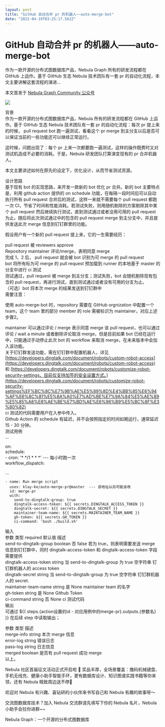 ```yaml
---
layout: post
title: "GitHub 自动合并 pr 的机器人——auto-merge-bot"
date: "2022-04-19T03:25:17.562Z"
---
```

GitHub 自动合并 pr 的机器人——auto-merge-bot
===================================

作为一款开源的分布式图数据库产品，Nebula Graph 所有的研发流程都在 GitHub 上运作。基于 GitHub 生态 Nebula 技术团队有一套 pr 的自动化流程，本文主要讲解这套流程的演进…

本文首发于 [Nebula Graph Community 公众号](https://www.oschina.net/action/GoToLink?url=https%3A%2F%2Fnebula-website-cn.oss-cn-hangzhou.aliyuncs.com%2Fnebula-blog%2FWeChatOffical.png)

![](https://img2022.cnblogs.com/blog/1772871/202204/1772871-20220419111639313-34951911.jpg)

背景  
作为一款开源的分布式图数据库产品，Nebula 所有的研发流程都在 GitHub 上运作。基于 GitHub 生态 Nebula 技术团队有一套 pr 的自动化流程：每次 pr 提上来的时候， pull request bot 跑一遍测试，看看这个 pr merge 到主分支以后是否可以保证当前的一些功能还可以继续正常运行。

这时候，问题出现了：每个 pr 上来一次都要跑一遍测试，这样的操作既费时又对测试机造成不必要的消耗。于是，Nebula 研发团队打算演变现有的 pr 合并机器人。

本文主要讲述如何在原先的设定下，优化设计，从而节省测试资源。

设计思路  
基于现有 bot 的实现思路，来开发一款新的 bot 优化 pr 合并。新的 bot 主要特点是，利用 github action 提供的 on schedule 功能，在每隔一段时间后可以自动执行所有 pull request 合并后的测试，这样一来就不需要每个 pull request 都跑一次 CI，节省了时间和性能消耗。若测试失败，则用随机剔除的方案剔除其中某个 pull request 然后继续执行测试，直到测试通过或者没用可用的 pull request 为止。随后将此次测试通过中的包含的 pull request merge 到主分支中，并且提供发送此次 merge 信息到钉钉群里的功能。

假设用户有一个新的 pull request 提上来，它的一生需要经历：

pull request 被 reviewers approve  
Repository maintainer 评论/merge，表明同意 merge  
完成 1，2 后， pull request 就会被 bot 识别为可 merge 的 pull request  
bot 将所有标为可 merge 的 pull request 预加载到 runner 的本地基于 master 的分支中进行 ci 测试  
测试通过，pull request 被 merge 到主分支；测试失败，bot 会随机剔除现有包含的 pull request，再进行测试，直到测试通过或者没有可用的分支为止。  
（可选）bot 将本次 merge 的结果发送到钉钉群中  
需要注意：

使用 auto-merge-bot 时，repository 需要在 GitHub orgnization 中配置一个 team，这个 team 里的部分 member 的 role 需被标识为 maintainer，对应上述步骤2。

maintainer 可以通过评论 / merge 表示同意 merge 该 pull request，也可以通过评论 / wait a minute 或者删除评论取消 merge，但是目前如果 bot 已经在运行中，只能通过手动停止此次 bot 的 workflow 来取消 merge，在未来版本中会加入该功能。  
关于钉钉群发送功能，需在钉钉群中配置机器人，详见 [https://developers.dingtalk.com/document/robots/custom-robot-access](https://developers.dingtalk.com/document/robots/custom-robot-access) 和 [https://developers.dingtalk.com/document/robots/customize-robot-security-settings，目前仅支持加签的安全设置方式。](https://developers.dingtalk.com/document/robots/customize-robot-security-settings%EF%BC%8C%E7%9B%AE%E5%89%8D%E4%BB%85%E6%94%AF%E6%8C%81%E5%8A%A0%E7%AD%BE%E7%9A%84%E5%AE%89%E5%85%A8%E8%AE%BE%E7%BD%AE%E6%96%B9%E5%BC%8F%E3%80%82)  
ci 测试的代码需要用户在入参中传入。  
Github Action 的 schedule 有延迟，并不会按照指定的时间如期运行，通常延迟 15 - 30 分钟。  
测试用例  
...

on:  
schedule:  
\- cron: '\* \*/1 \* \* \*' --- 每小时跑一次  
workflow\_dispatch:

...

    - name: Run merge script
      uses: klay-ke/auto-merge-pr@master  --- 该地址以后可能会改
      id: merge-pr
      with:
        send-to-dingtalk-group: true
        dingtalk-access-token: ${{ secrets.DINGTALK_ACCESS_TOKEN }}
        dingtalk-secret: ${{ secrets.DINGTALK_SECRET }}
        maintainer-team-name: ${{ secrets.MAINTAINER_TEAM_NAME }}
        gh-token: ${{ secrets.GH_TOKEN }}
        ci-command: 'bash ./build.sh'
    

输入  
参数 类型 required 默认值 描述  
send-to-dingtalk-group boolean 否 false 若为 true，则表明需要发送 merge 信息到钉钉群中，同时 dingtalk-access-token 和 dingtalk-access-token 字段需要提供  
dingtalk-access-token string 当 send-to-dingtalk-group 为 true 空字符串 钉钉群机器人的 access token  
dingtalk-secret string 当 send-to-dingtalk-group 为 true 空字符串 钉钉群机器人的 secret.  
maintainer-team-name string 是 None maintainer team 的名字  
gh-token string 是 None Github Token  
ci-command string 否 None ci 测试代码  
输出  
可通过 ${{ steps.{action设置的id - 对应用例中的merge-pr}.outputs.{参数名} }} 在后续 step 中读取输出；

参数 类型 描述  
merge-info string 本次 merge 信息  
error-log string 错误日志  
pass-log string 日志信息  
merged boolean 是否有 pull request 成功 merge  
以上。

Nebula 社区首届征文活动正式开启啦 🔗 奖品丰厚，全场景覆盖：撸码机械键盘、手机无线充、健康小助手智能手环，更有数据库设计、知识图谱实践书籍等你来领，还有 Nebula 精致周边送不停🎁

欢迎对 Nebula 有兴趣、喜钻研的小伙伴来书写自己和 Nebula 有趣的故事呀～

交流图数据库技术？加入 Nebula 交流群请先填写下你的 Nebula 名片，Nebula 小助手会拉你进群~~

Nebula Graph：一个开源的分布式图数据库